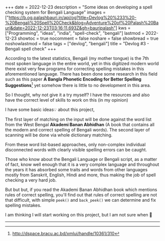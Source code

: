 +++
date = 2022-12-23
description = "Some ideas on developing a spell checking system for Bengali Language"
images = ["https://b.og.palashbauri.in/api/og?title=Devlog%20%233%20-%20Bengali%20Spell%20Check&blog=Adventure%20of%20Palash%20Bauri&date=2022-12-23T03:16:11.693Z&gh=bauripalash"]
kws = ["Programming", "ideas", "india", "spell-check", "bengali"]
lastmod = 2022-12-23
showtoc = true
nocomment = false
noshare = false
showbread = true
noshowlastmod = false
tags = ["devlog", "bengali"]
title = "Devlog #3 - Bengali spell check"
+++

According to the latest statistics, Bengali (my mother tongue) is the 7th most spoken language in the entire world, yet in this digitized modern world there exist very few programs for correcting spelling mistakes in this aforementioned language. There has been done some research in this field such as this paper **A Bangla Phonetic Encoding for Better Spelling Suggestions**[^1] yet somehow there is little to no development in this area.

So I thought, why not give it a try myself? I have the resources and also have the correct level of skills to work on this (in my opinion)

I have some basic ideas💡 about this project,

The first layer of matching on the input will be done against the word list from the West Bengal **Akademi Banan Abhidhan** (A book that contains all the modern and correct spelling of Bengali words). The second layer of scanning will be done via whole dictionary matching.

From these word list-based approaches, only non-complex individual disconnected words with clearly visible spelling errors can be caught. 

Those who know about the Bengali Language or Bengali script, as a matter of fact, know well enough that it is a very complex language and throughout the years it has absorbed some traits and words from other languages mostly from Sanskrit, English, Hindi and more, thus making the job of spell checking a very hard job.

But but but, if you read the Akademi Banan Abhidhan book which mentions rules of correct spelling, you'll find out that rules of correct spelling are not that difficult, with simple `peek()` and `back_peek()` we can determine and fix spelling mistakes. 

I am thinking I will start working on this project, but I am not sure when 😬




---
[^1]: <http://dspace.bracu.ac.bd/xmlui/handle/10361/310>